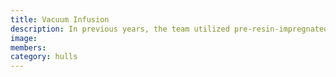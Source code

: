```yaml
---
title: Vacuum Infusion
description: In previous years, the team utilized pre-resin-impregnated, high-temperature curing carbon fiber cured in an autoclave to construct the hulls. This year, the hulls were constructed using a carbon fiber vacuum resin infusion process. Each demi-hull was fabricated using a machine-milled high-density foam mold produced for the team by the Ford Motor Company.
image:
members:
category: hulls
---
```

